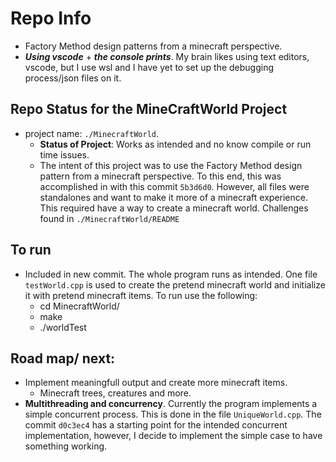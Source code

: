 # Repo Info
  * Factory Method design patterns from a minecraft perspective.
  * ***Using vscode*** + ***the console prints***. My brain likes using text editors, vscode, but I use wsl and I have yet to set up the debugging process/json files on it.

## Repo Status for the MineCraftWorld Project
  * project name: `./MinecraftWorld`.
    + **Status of Project**: Works as intended and no know compile or run time issues.
    + The intent of this project was to use the Factory Method design pattern from a minecraft perspective. To this end, this was accomplished in with this commit `5b3d6d0`. However, all files were standalones and want to make it more of a minecraft experience. This required have a way to create a minecraft world. Challenges found in `./MinecraftWorld/README`

## To run
  * Included in new commit. The whole program runs as intended. One file `testWorld.cpp` is used to create the pretend minecraft world and initialize it with pretend minecraft items. To run use the following:
    + cd MinecraftWorld/
    + make
    + ./worldTest
## Road map/ next:
  + Implement meaningfull output and create more minecraft items.
    - Minecraft trees, creatures and more.
  + **Multithreading and concurrency**. Currently the program implements a simple concurrent process. This is done in the file `UniqueWorld.cpp`. The commit `d0c3ec4` has a starting point for the intended concurrent implementation, however, I decide to implement the simple case to have something working.